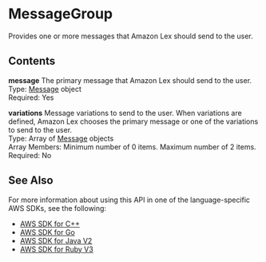 # MessageGroup<a name="API_MessageGroup"></a>

Provides one or more messages that Amazon Lex should send to the user\.

## Contents<a name="API_MessageGroup_Contents"></a>

 **message**   <a name="lexv2-Type-MessageGroup-message"></a>
The primary message that Amazon Lex should send to the user\.  
Type: [Message](API_Message.md) object  
Required: Yes

 **variations**   <a name="lexv2-Type-MessageGroup-variations"></a>
Message variations to send to the user\. When variations are defined, Amazon Lex chooses the primary message or one of the variations to send to the user\.  
Type: Array of [Message](API_Message.md) objects  
Array Members: Minimum number of 0 items\. Maximum number of 2 items\.  
Required: No

## See Also<a name="API_MessageGroup_SeeAlso"></a>

For more information about using this API in one of the language\-specific AWS SDKs, see the following:
+  [ AWS SDK for C\+\+](https://docs.aws.amazon.com/goto/SdkForCpp/models.lex.v2-2020-08-07/MessageGroup) 
+  [ AWS SDK for Go](https://docs.aws.amazon.com/goto/SdkForGoV1/models.lex.v2-2020-08-07/MessageGroup) 
+  [ AWS SDK for Java V2](https://docs.aws.amazon.com/goto/SdkForJavaV2/models.lex.v2-2020-08-07/MessageGroup) 
+  [ AWS SDK for Ruby V3](https://docs.aws.amazon.com/goto/SdkForRubyV3/models.lex.v2-2020-08-07/MessageGroup) 